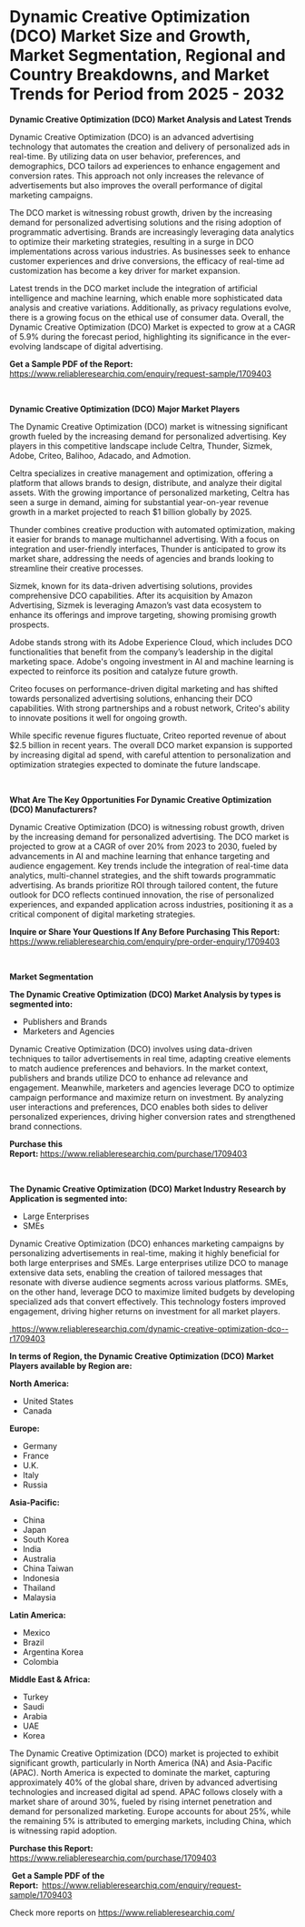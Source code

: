 <p><h1>Dynamic Creative Optimization (DCO) Market Size and Growth, Market Segmentation, Regional and Country Breakdowns, and Market Trends for Period from 2025 -  2032</h1></p><p><strong>Dynamic Creative Optimization (DCO) Market Analysis and Latest Trends</strong></p>
<p><p>Dynamic Creative Optimization (DCO) is an advanced advertising technology that automates the creation and delivery of personalized ads in real-time. By utilizing data on user behavior, preferences, and demographics, DCO tailors ad experiences to enhance engagement and conversion rates. This approach not only increases the relevance of advertisements but also improves the overall performance of digital marketing campaigns.</p><p>The DCO market is witnessing robust growth, driven by the increasing demand for personalized advertising solutions and the rising adoption of programmatic advertising. Brands are increasingly leveraging data analytics to optimize their marketing strategies, resulting in a surge in DCO implementations across various industries. As businesses seek to enhance customer experiences and drive conversions, the efficacy of real-time ad customization has become a key driver for market expansion.</p><p>Latest trends in the DCO market include the integration of artificial intelligence and machine learning, which enable more sophisticated data analysis and creative variations. Additionally, as privacy regulations evolve, there is a growing focus on the ethical use of consumer data. Overall, the Dynamic Creative Optimization (DCO) Market is expected to grow at a CAGR of 5.9% during the forecast period, highlighting its significance in the ever-evolving landscape of digital advertising.</p></p>
<p><strong>Get a Sample PDF of the Report:&nbsp;</strong> <a href="https://www.reliableresearchiq.com/enquiry/request-sample/1709403?utm_campaign=1159&utm_medium=2&utm_source=Github&utm_content=ia&utm_term=10012025&utm_id=dynamic-creative-optimization-dco">https://www.reliableresearchiq.com/enquiry/request-sample/1709403</a></p>
<p>&nbsp;</p>
<p><strong>Dynamic Creative Optimization (DCO) Major Market Players</strong></p>
<p><p>The Dynamic Creative Optimization (DCO) market is witnessing significant growth fueled by the increasing demand for personalized advertising. Key players in this competitive landscape include Celtra, Thunder, Sizmek, Adobe, Criteo, Balihoo, Adacado, and Admotion.</p><p>Celtra specializes in creative management and optimization, offering a platform that allows brands to design, distribute, and analyze their digital assets. With the growing importance of personalized marketing, Celtra has seen a surge in demand, aiming for substantial year-on-year revenue growth in a market projected to reach $1 billion globally by 2025.</p><p>Thunder combines creative production with automated optimization, making it easier for brands to manage multichannel advertising. With a focus on integration and user-friendly interfaces, Thunder is anticipated to grow its market share, addressing the needs of agencies and brands looking to streamline their creative processes.</p><p>Sizmek, known for its data-driven advertising solutions, provides comprehensive DCO capabilities. After its acquisition by Amazon Advertising, Sizmek is leveraging Amazon’s vast data ecosystem to enhance its offerings and improve targeting, showing promising growth prospects.</p><p>Adobe stands strong with its Adobe Experience Cloud, which includes DCO functionalities that benefit from the company’s leadership in the digital marketing space. Adobe's ongoing investment in AI and machine learning is expected to reinforce its position and catalyze future growth.</p><p>Criteo focuses on performance-driven digital marketing and has shifted towards personalized advertising solutions, enhancing their DCO capabilities. With strong partnerships and a robust network, Criteo's ability to innovate positions it well for ongoing growth.</p><p>While specific revenue figures fluctuate, Criteo reported revenue of about $2.5 billion in recent years. The overall DCO market expansion is supported by increasing digital ad spend, with careful attention to personalization and optimization strategies expected to dominate the future landscape.</p></p>
<p>&nbsp;</p>
<p><strong>What Are The Key Opportunities For Dynamic Creative Optimization (DCO) Manufacturers?</strong></p>
<p><p>Dynamic Creative Optimization (DCO) is witnessing robust growth, driven by the increasing demand for personalized advertising. The DCO market is projected to grow at a CAGR of over 20% from 2023 to 2030, fueled by advancements in AI and machine learning that enhance targeting and audience engagement. Key trends include the integration of real-time data analytics, multi-channel strategies, and the shift towards programmatic advertising. As brands prioritize ROI through tailored content, the future outlook for DCO reflects continued innovation, the rise of personalized experiences, and expanded application across industries, positioning it as a critical component of digital marketing strategies.</p></p>
<p><strong>Inquire or Share Your Questions If Any Before Purchasing This Report:</strong> <a href="https://www.reliableresearchiq.com/enquiry/pre-order-enquiry/1709403?utm_campaign=1159&utm_medium=2&utm_source=Github&utm_content=ia&utm_term=10012025&utm_id=dynamic-creative-optimization-dco">https://www.reliableresearchiq.com/enquiry/pre-order-enquiry/1709403</a></p>
<p>&nbsp;</p>
<p><strong>Market Segmentation</strong></p>
<p><strong>The Dynamic Creative Optimization (DCO) Market Analysis by types is segmented into:</strong></p>
<p><ul><li>Publishers and Brands</li><li>Marketers and Agencies</li></ul></p>
<p><p>Dynamic Creative Optimization (DCO) involves using data-driven techniques to tailor advertisements in real time, adapting creative elements to match audience preferences and behaviors. In the market context, publishers and brands utilize DCO to enhance ad relevance and engagement. Meanwhile, marketers and agencies leverage DCO to optimize campaign performance and maximize return on investment. By analyzing user interactions and preferences, DCO enables both sides to deliver personalized experiences, driving higher conversion rates and strengthened brand connections.</p></p>
<p><strong>Purchase this Report:&nbsp;</strong><a href="https://www.reliableresearchiq.com/purchase/1709403?utm_campaign=1159&utm_medium=2&utm_source=Github&utm_content=ia&utm_term=10012025&utm_id=dynamic-creative-optimization-dco">https://www.reliableresearchiq.com/purchase/1709403</a></p>
<p>&nbsp;</p>
<p><strong>The Dynamic Creative Optimization (DCO) Market Industry Research by Application is segmented into:</strong></p>
<p><ul><li>Large Enterprises</li><li>SMEs</li></ul></p>
<p><p>Dynamic Creative Optimization (DCO) enhances marketing campaigns by personalizing advertisements in real-time, making it highly beneficial for both large enterprises and SMEs. Large enterprises utilize DCO to manage extensive data sets, enabling the creation of tailored messages that resonate with diverse audience segments across various platforms. SMEs, on the other hand, leverage DCO to maximize limited budgets by developing specialized ads that convert effectively. This technology fosters improved engagement, driving higher returns on investment for all market players.</p></p>
<p><a href="https://www.reliableresearchiq.com/dynamic-creative-optimization-dco--r1709403?utm_campaign=1159&utm_medium=2&utm_source=Github&utm_content=ia&utm_term=10012025&utm_id=dynamic-creative-optimization-dco">&nbsp;https://www.reliableresearchiq.com/dynamic-creative-optimization-dco--r1709403</a></p>
<p><strong>In terms of Region, the Dynamic Creative Optimization (DCO) Market Players available by Region are:</strong></p>
<p>
    <p> <strong> North America: </strong>
        <ul>
            <li>United States</li>
            <li>Canada</li>
        </ul>
        </p> 
    <p> <strong> Europe: </strong>
        <ul>
            <li>Germany</li>
            <li>France</li>
            <li>U.K.</li>
            <li>Italy</li>
            <li>Russia</li>
        </ul>
        </p> 
    <p> <strong> Asia-Pacific: </strong>
        <ul>
            <li>China</li>
            <li>Japan</li>
            <li>South Korea</li>
            <li>India</li>
            <li>Australia</li>
            <li>China Taiwan</li>
            <li>Indonesia</li>
            <li>Thailand</li>
            <li>Malaysia</li>
        </ul>
        </p> 
    <p> <strong> Latin America: </strong>
        <ul>
            <li>Mexico</li>
            <li>Brazil</li>
            <li>Argentina Korea</li>
            <li>Colombia</li>
        </ul>
        </p> 
    <p> <strong> Middle East & Africa: </strong>
        <ul>
            <li>Turkey</li>
            <li>Saudi</li>
            <li>Arabia</li>
            <li>UAE</li>
            <li>Korea</li>
        </ul>
    </p>
    </p>
<p><p>The Dynamic Creative Optimization (DCO) market is projected to exhibit significant growth, particularly in North America (NA) and Asia-Pacific (APAC). North America is expected to dominate the market, capturing approximately 40% of the global share, driven by advanced advertising technologies and increased digital ad spend. APAC follows closely with a market share of around 30%, fueled by rising internet penetration and demand for personalized marketing. Europe accounts for about 25%, while the remaining 5% is attributed to emerging markets, including China, which is witnessing rapid adoption.</p></p>
<p><strong>Purchase this Report: </strong><a href="https://www.reliableresearchiq.com/purchase/1709403?utm_campaign=1159&utm_medium=2&utm_source=Github&utm_content=ia&utm_term=10012025&utm_id=dynamic-creative-optimization-dco">https://www.reliableresearchiq.com/purchase/1709403</a></p>
<p>&nbsp;<strong>Get a Sample PDF of the Report:&nbsp;&nbsp;</strong><a href="https://www.reliableresearchiq.com/enquiry/request-sample/1709403?utm_campaign=1159&utm_medium=2&utm_source=Github&utm_content=ia&utm_term=10012025&utm_id=dynamic-creative-optimization-dco">https://www.reliableresearchiq.com/enquiry/request-sample/1709403</a></p>
<p><strong></strong></p>
<p>Check more reports on <a href="https://www.reliableresearchiq.com/?utm_campaign=1159&utm_medium=2&utm_source=Github&utm_content=ia&utm_term=10012025&utm_id=dynamic-creative-optimization-dco">https://www.reliableresearchiq.com/</a></p>